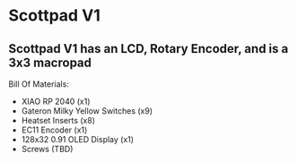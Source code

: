 # Scottpad V1
Scottpad V1 has an LCD, Rotary Encoder, and is a 3x3 macropad
-----
Bill Of Materials:
- XIAO RP 2040 (x1)
- Gateron Milky Yellow Switches (x9)
- Heatset Inserts (x8)
- EC11 Encoder (x1)
- 128x32 0.91 OLED Display (x1)
- Screws (TBD)
